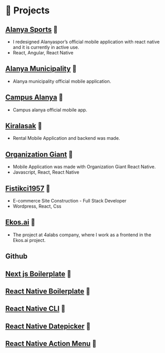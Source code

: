 # 🧪 Projects

## [Alanya Sports](https://www.alanyaspor.org.tr/) 🔗

- I redesigned Alanyaspor’s official mobile application with react native and it is currently in active use.
- React, Angular, React Native

## [Alanya Municipality](https://www.alanya.bel.tr/) 🔗

- Alanya municipality official mobile application.

## [Campus Alanya](https://www.alanya.bel.tr/S/1572/Kampus-Alanya-Mobil-Uygulamasi) 🔗

- Campus alanya official mobile app.

## [Kiralasak](https://kiralasak.com/) 🔗

- Rental Mobile Application and backend was made.

## [Organization Giant](https://hepfan.com/) 🔗

- Mobile Application was made with Organization Giant React Native.
- Javascript, React, React Native

## [Fistikci1957](https://www.fistikci1957.com/) 🔗

- E-commerce Site Construction - Full Stack Developer
- Wordpress, React, Css

## [Ekos.ai](https://www.ekos.ai/) 🔗

- The project at 4alabs company, where I work as a frontend in the Ekos.ai project.

## Github

## [Next js Boilerplate](https://github.com/CruzNadin/next-boilerplate) 🔗

## [React Native Boilerplate](https://github.com/CruzNadin/react-native-typescript) 🔗

## [React Native CLI](https://github.com/CruzNadin/cn-cli) 🔗

## [React Native Datepicker](https://github.com/CruzNadin/react-native-cn-datepicker) 🔗

## [React Native Action Menu](https://github.com/CruzNadin/react-native-cn-action-menu) 🔗
